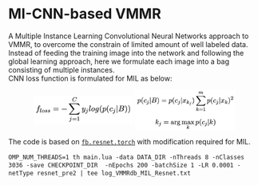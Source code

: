 # MI-CNN-based VMMR

A Multiple Instance Learning Convolutional Neural Networks approach to VMMR, to overcome the constrain of limited amount of well labeled data.<br/>
Instead of feeding the training image into the network and following the global learning approach, here we formulate each image into a bag consisting of multiple instances.<br/>
CNN loss function is formulated for MIL as below:<br/>
<p align="center"><img align="center" src="https://github.com/faezetta/VMMRdb/blob/master/meta/mil_loss.png" alt="CNN loss function" width="200px">
<img align="center" src="https://github.com/faezetta/VMMRdb/blob/master/meta/mil_crossentropy.png" alt="MI-CNN loss function" width="200px">

The code is based on [`fb.resnet.torch`](https://github.com/facebookarchive/fb.resnet.torch) with modification required for MIL. 

```
OMP_NUM_THREADS=1 th main.lua -data DATA_DIR -nThreads 8 -nClasses 3036 -save CHECKPOINT_DIR  -nEpochs 200 -batchSize 1 -LR 0.0001 -netType resnet_pre2 | tee log_VMMRdb_MIL_Resnet.txt
```
